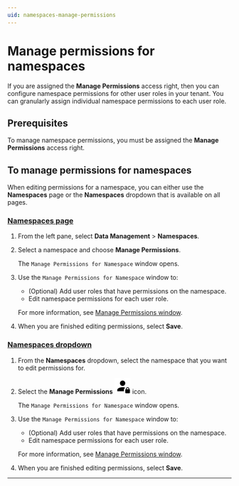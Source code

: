 ```yaml
---
uid: namespaces-manage-permissions
---
```


# Manage permissions for namespaces

If you are assigned the **Manage Permissions** access right, then you can configure namespace permissions for other user roles in your tenant. You can granularly assign individual namespace permissions to each user role.

## Prerequisites

To manage namespace permissions, you must be assigned the **Manage Permissions** access right.

## To manage permissions for namespaces

When editing permissions for a namespace, you can either use the **Namespaces** page or the **Namespaces** dropdown that is available on all pages.

### [Namespaces page](#tab/tabid-1)

1. From the left pane, select **Data Management** > **Namespaces**.

1. Select a namespace and choose **Manage Permissions**.

    The `Manage Permissions for Namespace` window opens.

1. Use the `Manage Permissions for Namespace` window to:

    - (Optional) Add user roles that have permissions on the namespace.
    - Edit namespace permissions for each user role.

    For more information, see [Manage Permissions window](xref:permissions-management#manage-permissions-window).

1. When you are finished editing permissions, select **Save**.

### [Namespaces dropdown](#tab/tabid-2)

1. From the **Namespaces** dropdown, select the namespace that you want to edit permissions for.

1. Select the **Manage Permissions** ![Manage Permissions](../../_icons/default/account-lock.svg) icon.

    The `Manage Permissions for Namespace` window opens.

1. Use the `Manage Permissions for Namespace` window to:

    - (Optional) Add user roles that have permissions on the namespace.
    - Edit namespace permissions for each user role.

    For more information, see [Manage Permissions window](xref:permissions-management#manage-permissions-window).

1. When you are finished editing permissions, select **Save**.

***